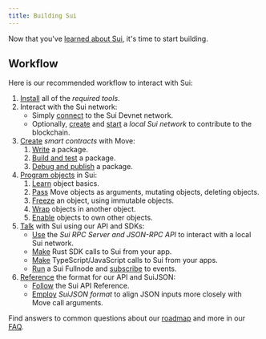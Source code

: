 ```yaml
---
title: Building Sui
---
```


Now that you've [learned about Sui](../learn/index.md), it's time to start building.

## Workflow

Here is our recommended workflow to interact with Sui:

1. [Install](../build/install.md) all of the *required tools*.
1. Interact with the Sui network:
   * Simply [connect](../build/devnet.md) to the Sui Devnet network.
   * Optionally, [create](../build/client.md#genesis) and [start](../build/client.md#starting-the-network) a *local Sui network* to contribute to the blockchain.
1. [Create](../build/move/index.md) *smart contracts* with Move:
   1. [Write](../build/move/write-package.md) a package.
   1. [Build and test](../build/move/build-test.md) a package.
   1. [Debug and publish](../build/move/debug-publish.md) a package.
1. [Program objects](../build/programming-with-objects/index.md) in Sui:
   1. [Learn](../build/programming-with-objects/ch1-object-basics.md) object basics.
   1. [Pass](../build/programming-with-objects/ch2-using-objects.md) Move objects as arguments, mutating objects, deleting objects.
   1. [Freeze](../build//programming-with-objects/ch3-immutable-objects.md) an object, using immutable objects.
   1. [Wrap](../build/programming-with-objects/ch4-object-wrapping.md) objects in another object.
   1. [Enable](../build/programming-with-objects/ch5-child-objects.md) objects to own other objects.
1. [Talk](../build/comms.md) with Sui using our API and SDKs:
   * [Use](../build/json-rpc.md) the *Sui RPC Server and JSON-RPC API* to interact with a local Sui network.
   * [Make](../build/rust-sdk.md) Rust SDK calls to Sui from your app.
   * [Make](https://github.com/MystenLabs/sui/tree/main/sdk/typescript/) TypeScript/JavaScript calls to Sui from your apps.
   * [Run](../build/fullnode.md) a Sui Fullnode and [subscribe](../build/pubsub.md) to events.
1. [Reference](../build/reference.md) the format for our API and SuiJSON:
   * [Follow](https://docs.sui.io/sui-jsonrpc) the Sui API Reference.
   * [Employ](../build/sui-json.md) *SuiJSON format* to align JSON inputs more closely with Move call arguments.

Find answers to common questions about our [roadmap](https://github.com/MystenLabs/sui/blob/main/ROADMAP.md) and more in our [FAQ](../contribute/faq.md).
